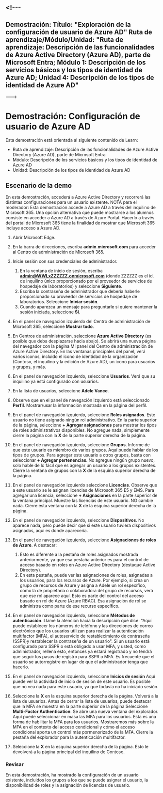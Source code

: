 <a name="---"></a><!---
---
Demostración: Título: "Exploración de la configuración de usuario de Azure AD" Ruta de aprendizaje/Módulo/Unidad: "Ruta de aprendizaje: Descripción de las funcionalidades de Azure Active Directory (Azure AD), parte de Microsoft Entra; Módulo 1: Descripción de los servicios básicos y los tipos de identidad de Azure AD; Unidad 4: Descripción de los tipos de identidad de Azure AD"
---
--->

# <a name="demo-azure-ad-user-settings"></a>Demostración: Configuración de usuario de Azure AD

Esta demostración está orientada al siguiente contenido de Learn:

- Ruta de aprendizaje: Descripción de las funcionalidades de Azure Active Directory (Azure AD), parte de Microsoft Entra
- Módulo: Descripción de los servicios básicos y los tipos de identidad de Azure AD
- Unidad: Descripción de los tipos de identidad de Azure AD

## <a name="demo-scenario"></a>Escenario de la demo

En esta demostración, accederá a Azure Active Directory y recorrerá las distintas configuraciones para un usuario existente.  NOTA para el moderador:  Esta demostración accede a Azure AD a través del inquilino de Microsoft 365. Una opción alternativa que puede mostrarse a los alumnos consiste en acceder a Azure AD a través de Azure Portal. Hacerlo a través del portal de Microsoft 365 tiene la finalidad de mostrar que Microsoft 365 incluye acceso a Azure AD.

1. Abrir Microsoft Edge.

1. En la barra de direcciones, escriba **admin.microsoft.com** para acceder al Centro de administración de Microsoft 365.

1. Inicie sesión con sus credenciales de administrador.
    1. En la ventana de inicio de sesión, escriba **admin@WWLxZZZZZZ.onmicrosoft.com** (donde ZZZZZZ es el id. de inquilino único proporcionado por el proveedor de servicios de hospedaje de laboratorios) y seleccione **Siguiente**.
    1. Escriba la contraseña de administrador que debería haberle proporcionado su proveedor de servicios de hospedaje de laboratorios. Seleccione **Iniciar sesión**.
    1. Cuando aparezca un mensaje para preguntarle si quiere mantener la sesión iniciada, seleccione **Sí**.

1. En el panel de navegación izquierdo del Centro de administración de Microsoft 365, seleccione **Mostrar todo**.

1. En Centros de administración, seleccione **Azure Active Directory** (es posible que deba desplazarse hacia abajo).  Se abrirá una nueva página del navegador con la página Mi panel del Centro de administración de Azure Active Directory. En las ventanas principales del panel, verá varios iconos, incluido el icono de identidad de la organización (Contoso, el inquilino y la edición de Azure AD), un icono para usuarios y grupos, y más.

1. En el panel de navegación izquierdo, seleccione **Usuarios**. Verá que su inquilino ya está configurado con usuarios.

1. En la lista de usuarios, seleccione **Adele Vance**.

1. Observe que en el panel de navegación izquierdo está seleccionado **Perfil**.  Mostrar/usar la información mostrada en la página del perfil.

1. En el panel de navegación izquierdo, seleccione **Roles asignados**.  Este usuario no tiene asignado ningún rol administrativo.  En la parte superior de la página, seleccione **+ Agregar asignaciones** para mostrar los tipos de roles administrativos disponibles.  No agregue nada, simplemente cierre la página con la **X** de la parte superior derecha de la página.

1. En el panel de navegación izquierdo, seleccione **Grupos**.  Informe de que este usuario es miembro de varios grupos.  Aquí puede hablar de los tipos de grupos.  Para agregar este usuario a otros grupos, basta con seleccionar **+ Agregar pertenencias**.  No agregue ningún grupo nuevo, solo hable de lo fácil que es agregar un usuario a los grupos existentes. Cierre la ventana de grupos con la **X** de la esquina superior derecha de la página.

1. En el panel de navegación izquierdo seleccione **Licencias**. Observe que a este usuario se le asignan licencias de Microsoft 365 E5 y EMS.  Para agregar una licencia, seleccione **+ Asignaciones** en la parte superior de la ventana principal.  Muestre las licencias de este usuario. NO cambie nada.  Cierre esta ventana con la **X** de la esquina superior derecha de la página.

1. En el panel de navegación izquierdo, seleccione **Dispositivos**.  No aparece nada, pero puede decir que si este usuario tuviera dispositivos asignados, aquí es donde aparecería.

1. En el panel de navegación izquierdo, seleccione **Asignaciones de roles de Azure**.  A destacar:
    1. Esto es diferente a la pestaña de roles asignados mostrada anteriormente, ya que esa pestaña anterior es para el control de acceso basado en roles en Azure Active Directory (destaque Active Directory).
    1. En esta pestaña, puede ver las asignaciones de roles, asignadas a los usuarios, para los recursos de Azure. Por ejemplo, si crea un grupo de recursos de Azure y asigna a Adele un rol específico, como la de propietaria o colaboradora del grupo de recursos, verá que ese rol aparece aquí. Esto es parte del control del acceso basado en rol de Azure (Azure RBAC). Esa asignación de rol se administra como parte de ese recurso específico.

1. En el panel de navegación izquierdo, seleccione **Métodos de autenticación**.  Llame la atención hacia la descripción que dice: "Aquí puede establecer los números de teléfono y las direcciones de correo electrónico que los usuarios utilizan para realizar la autenticación multifactor (MFA), el autoservicio de restablecimiento de contraseña (SSPR)y restablecer la contraseña de un usuario". Si un usuario está configurado para SSPR o está obligado a usar MFA, y usted, como administrador, rellena esto, entonces ya estará registrado y no tendrá que seguir los pasos de registro para SSPR o MFA.  Es frecuente que el usuario se autorregistre en lugar de que el administrador tenga que hacerlo.

1. En el panel de navegación izquierdo, seleccione **Inicios de sesión**  Aquí puede ver la actividad de inicio de sesión de este usuario.  Es posible que no vea nada para este usuario, ya que todavía no ha iniciado sesión.

1. Seleccione la **X** en la esquina superior derecha de la página. Volverá a la lista de usuarios.  Antes de cerrar la lista de usuarios, puede destacar que la MFA se muestra en la parte superior de la página  Seleccione **Multi-Factor Authentication**.  Se abre una nueva ventana del explorador.  Aquí puede seleccionar en masa las MFA para los usuarios.  Esta es una forma de habilitar la MFA para los usuarios.  Mostraremos más sobre la MFA en el contexto del acceso condicional y cómo el acceso condicional aporta un control más pormenorizado de la MFA.  Cierre la pestaña del explorador para la autenticación multifactor.

1. Seleccione la **X** en la esquina superior derecha de la página. Esto le devolverá a la página principal del inquilino de Contoso.

### <a name="review"></a>Revisar

En esta demostración, ha mostrado la configuración de un usuario existente, incluidos los grupos a los que se puede asignar el usuario, la disponibilidad de roles y la asignación de licencias de usuario.
